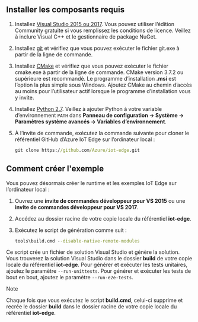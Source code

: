 ## <a name="install-the-prerequisites"></a>Installer les composants requis

1. Installez [Visual Studio 2015 ou 2017](https://www.visualstudio.com). Vous pouvez utiliser l’édition Community gratuite si vous remplissez les conditions de licence. Veillez à inclure Visual C++ et le gestionnaire de package NuGet.

1. Installez [git](http://www.git-scm.com) et vérifiez que vous pouvez exécuter le fichier git.exe à partir de la ligne de commande.

1. Installez [CMake](https://cmake.org/download/) et vérifiez que vous pouvez exécuter le fichier cmake.exe à partir de la ligne de commande. CMake version 3.7.2 ou supérieure est recommandé. Le programme d’installation **.msi** est l’option la plus simple sous Windows. Ajoutez CMake au chemin d’accès au moins pour l’utilisateur actif lorsque le programme d’installation vous y invite.

1. Installez [Python 2.7](https://www.python.org/downloads/release/python-27). Veillez à ajouter Python à votre variable d’environnement `PATH` dans **Panneau de configuration -> Système -> Paramètres système avancés -> Variables d’environnement**.

1. À l’invite de commande, exécutez la commande suivante pour cloner le référentiel GitHub d’Azure IoT Edge sur l’ordinateur local :

    ```cmd
    git clone https://github.com/Azure/iot-edge.git
    ```

## <a name="how-to-build-the-sample"></a>Comment créer l'exemple

Vous pouvez désormais créer le runtime et les exemples IoT Edge sur l’ordinateur local :

1. Ouvrez une **invite de commandes développeur pour VS 2015** ou une **invite de commandes développeur pour VS 2017**.

1. Accédez au dossier racine de votre copie locale du référentiel **iot-edge**.

1. Exécutez le script de génération comme suit :

    ```cmd
    tools\build.cmd --disable-native-remote-modules
    ```

Ce script crée un fichier de solution Visual Studio et génère la solution. Vous trouverez la solution Visual Studio dans le dossier **build** de votre copie locale du référentiel **iot-edge**. Pour générer et exécuter les tests unitaires, ajoutez le paramètre `--run-unittests`. Pour générer et exécuter les tests de bout en bout, ajoutez le paramètre `--run-e2e-tests`.

> [!NOTE]
> Chaque fois que vous exécutez le script **build.cmd**, celui-ci supprime et recrée le dossier **build** dans le dossier racine de votre copie locale du référentiel **iot-edge**.